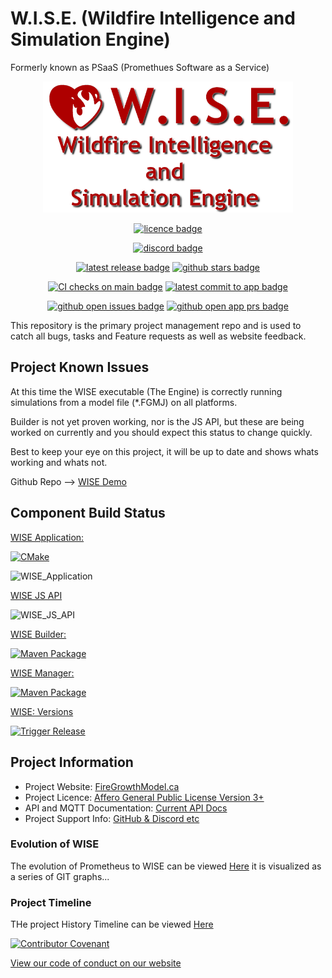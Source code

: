 
# W.I.S.E. (Wildfire Intelligence and Simulation Engine) 

Formerly known as PSaaS (Promethues Software as a Service)

<div align="center">

<img width="400px" src="wiserepo.png" />


[![licence badge]][licence link]

[![discord badge]][discord link]

[![latest release badge]][latest release link] [![github stars badge]][github stars link]

[![CI checks on main badge]][CI checks on main link] [![latest commit to app badge]][latest commit to app link]

[![github open issues badge]][github open issues link] [![github open app prs badge]][github open prs link]

[CI checks on main badge]: https://flat.badgen.net/github/status/WISE-Developers/WISE_Application/main?label=CI%20status%20on%20main&cache=900&icon=github


[CI checks on main link]: https://github.com/WISE-Developers/WISE_Application/actions/workflows/test-invoke-conda.yml


[licence badge]: https://flat.badgen.net/github/license/WISE-Developers/Project_issues

[licence link]: https://github.com/WISE-Developers/Project_issues/blob/main/LICENSE?icon=github

[discord badge]: https://flat.badgen.net/discord/members/HTfn6MGyCb?icon=discord
[discord link]: https://discord.gg/HTfn6MGyCb

[latest release badge]: https://flat.badgen.net/github/release/WISE-Developers/WISE_Application/main?icon=github

[latest release link]: https://github.com/WISE-Developers/WISE_Application/releases

[github stars badge]: https://flat.badgen.net/github/stars/WISE-Developers/WISE_Application?icon=github

[github stars link]: https://github.com/WISE-Developers/WISE_Application/stargazers

[github open issues badge]: https://flat.badgen.net/github/open-issues/WISE-Developers/Project_issues?icon=github

[github open issues link]: https://github.com/WISE-Developers/Project_issues/issues?q=is%3Aopen+is%3Aissue

[github open app prs badge]: https://flat.badgen.net/github/open-prs/WISE-Developers/WISE_Application?icon=github&label=Open%20App%20PRs

[github open prs link]: https://github.com/WISE-Developers/WISE_Application/pulls?q=is%3Apr+is%3Aopen
  
[latest commit to app badge]: https://flat.badgen.net/github/last-commit/WISE-Developers/WISE_Application/main?icon=github&color=yellow&label=last%20App%20commit&cache=900

[latest commit to app link]: https://github.com/WISE-Developers/WISE_Application/commits/main
  
</div>

This repository is the primary project management repo and is used to catch all bugs, tasks and Feature requests as well as website feedback.

## Project Known Issues

At this time the WISE executable (The Engine) is correctly running simulations from a model file (*.FGMJ) on all platforms.

Builder is not yet proven working, nor is the JS API, but these are being worked on currently and you should expect this status to change quickly.

Best to keep your eye on this project, it will be up to date and shows whats working and whats not.

Github Repo --> [WISE Demo](https://github.com/WISE-Developers/wise_demo)

## Component Build Status

[WISE Application:](https://github.com/WISE-Developers/WISE_Application)

[![CMake](https://github.com/WISE-Developers/WISE_Application/actions/workflows/cmake.yml/badge.svg?branch=main)](https://github.com/WISE-Developers/WISE_Application/actions/workflows/cmake.yml)

![WISE_Application](https://flat.badgen.net/github/checks/WISE-Developers/WISE_Application/main?icon=github&label=Passing%20Tests)


[WISE JS API](https://github.com/WISE-Developers/WISE_JS_API)



![WISE_JS_API](https://flat.badgen.net/github/checks/WISE-Developers/WISE_JS_API/main?icon=github&label=Passing%20Tests)

[WISE Builder:](https://github.com/WISE-Developers/WISE_Builder_Component)


[![Maven Package](https://github.com/WISE-Developers/WISE_Builder_Component/actions/workflows/maven-publish.yml/badge.svg)](https://github.com/WISE-Developers/WISE_Builder_Component/actions/workflows/maven-publish.yml)

[WISE Manager:](https://github.com/WISE-Developers/WISE_Manager_Component)

[![Maven Package](https://github.com/WISE-Developers/WISE_Manager_Component/actions/workflows/maven-publish.yml/badge.svg)](https://github.com/WISE-Developers/WISE_Manager_Component/actions/workflows/maven-publish.yml)

[WISE: Versions](https://github.com/WISE-Developers/versions)

[![Trigger Release](https://github.com/WISE-Developers/versions/actions/workflows/release-trigger.yml/badge.svg)](https://github.com/WISE-Developers/versions/actions/workflows/release-trigger.yml)

## Project Information

- Project Website: [FireGrowthModel.ca](https://firegrowthmodel.ca/pages/wise_overview_e.html)
- Project Licence: [Affero General Public License Version 3+](https://www.gnu.org/licenses/agpl-3.0.en.html)
- API and MQTT Documentation: [Current API Docs](https://firegrowthmodel.ca/pages/wise_documentation_e.html)
- Project Support Info: [GitHub & Discord etc](https://firegrowthmodel.ca/pages/wise_support_e.html)


### Evolution of WISE

The evolution of Prometheus to WISE can be viewed [Here](./geneology.md) it is visualized as a series of GIT graphs...
### Project Timeline

THe project History Timeline can be viewed [Here](PROJECT_TIMELINE.md)



[![Contributor Covenant](https://img.shields.io/badge/Contributor%20Covenant-2.1-4baaaa.svg)](code_of_conduct.md)

[View our code of conduct on our website](https://firegrowthmodel.ca/pages/conduct.html)
